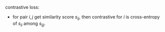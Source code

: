 contrastive loss:
- for pair $i,j$ get similarity score $s_{ij},$ then contrastive for $i$ is cross-entropy of $s_{ii}$ among ${s_{ij}}_{j}.$
